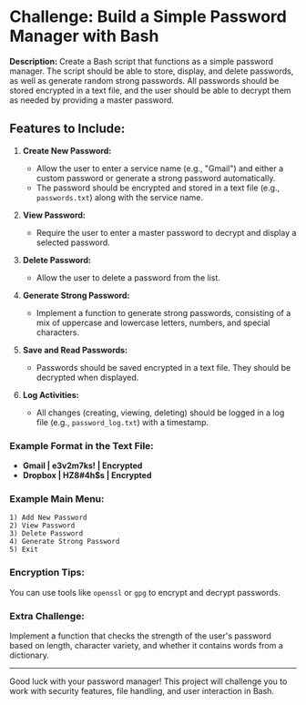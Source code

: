 # Challenge: Build a Simple Password Manager with Bash

**Description:** Create a Bash script that functions as a simple password manager. The script should be able to store, display, and delete passwords, as well as generate random strong passwords. All passwords should be stored encrypted in a text file, and the user should be able to decrypt them as needed by providing a master password.

## Features to Include:

1. **Create New Password:**
   - Allow the user to enter a service name (e.g., "Gmail") and either a custom password or generate a strong password automatically.
   - The password should be encrypted and stored in a text file (e.g., `passwords.txt`) along with the service name.

2. **View Password:**
   - Require the user to enter a master password to decrypt and display a selected password.

3. **Delete Password:**
   - Allow the user to delete a password from the list.

4. **Generate Strong Password:**
   - Implement a function to generate strong passwords, consisting of a mix of uppercase and lowercase letters, numbers, and special characters.

5. **Save and Read Passwords:**
   - Passwords should be saved encrypted in a text file. They should be decrypted when displayed.

6. **Log Activities:**
   - All changes (creating, viewing, deleting) should be logged in a log file (e.g., `password_log.txt`) with a timestamp.

### Example Format in the Text File:
- **Gmail | e3v2m7ks! | Encrypted**
- **Dropbox | HZ8#4h$s | Encrypted**

### Example Main Menu:
```
1) Add New Password
2) View Password
3) Delete Password
4) Generate Strong Password
5) Exit
```

### Encryption Tips:
You can use tools like `openssl` or `gpg` to encrypt and decrypt passwords.

### Extra Challenge:
Implement a function that checks the strength of the user's password based on length, character variety, and whether it contains words from a dictionary.

---

Good luck with your password manager! This project will challenge you to work with security features, file handling, and user interaction in Bash.
